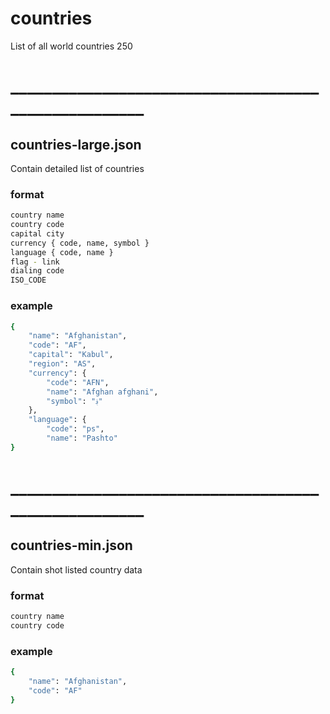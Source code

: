 # countries
List of all world countries 250

# _____________________________________________________
## countries-large.json
Contain detailed list of countries
### format
``` bash 
country name
country code
capital city
currency { code, name, symbol }
language { code, name }
flag - link
dialing code
ISO_CODE
```

### example
``` bash
{
    "name": "Afghanistan",
    "code": "AF",
    "capital": "Kabul",
    "region": "AS",
    "currency": {
        "code": "AFN",
        "name": "Afghan afghani",
        "symbol": "؋"
    },
    "language": {
        "code": "ps",
        "name": "Pashto"
}
```

# _____________________________________________________
## countries-min.json
Contain shot listed country data

### format
``` bash
country name
country code
```

### example
``` bash
{
    "name": "Afghanistan",
    "code": "AF"
}
```